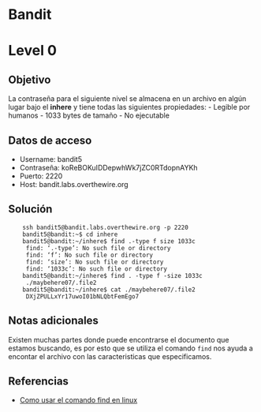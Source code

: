 # Bandit
# Level 0
## Objetivo
La contraseña para el siguiente nivel se almacena en un archivo en algún lugar bajo el **inhere** y tiene todas las siguientes propiedades:
	- Legible por humanos
	- 1033 bytes de tamaño
	- No ejecutable

## Datos de acceso
- Username: bandit5
- Contraseña: koReBOKuIDDepwhWk7jZC0RTdopnAYKh
- Puerto: 2220
- Host:  bandit.labs.overthewire.org

## Solución
```shell
	ssh bandit5@bandit.labs.overthewire.org -p 2220
	bandit5@bandit:~$ cd inhere
	bandit5@bandit:~/inhere$ find .-type f size 1033c
	 find: ‘.-type’: No such file or directory
	 find: ‘f’: No such file or directory
	 find: ‘size’: No such file or directory
	 find: ‘1033c’: No such file or directory
	bandit5@bandit:~/inhere$ find . -type f -size 1033c
	 ./maybehere07/.file2
	bandit5@bandit:~/inhere$ cat ./maybehere07/.file2
	 DXjZPULLxYr17uwoI01bNLQbtFemEgo7
```

## Notas adicionales
Existen muchas partes donde puede encontrarse el documento que estamos buscando, es por esto que se utiliza el comando ``find``  nos ayuda a encontar el archivo con las caracteristicas que especificamos.

## Referencias
- [Como usar el comando find en linux](https://www.ionos.mx/digitalguide/servidores/configuracion/comando-linux-find/)